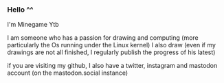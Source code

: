 ### Hello ^^
I'm Minegame Ytb

I am someone who has a passion for drawing and computing (more particularly the Os running under the Linux kernel) 
I also draw (even if my drawings are not all finished, I regularly publish the progress of his latest) 

if you are visiting my github, I also have a twitter, instagram and mastodon account (on the mastodon.social instance)
